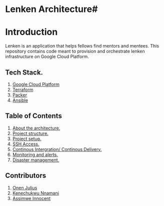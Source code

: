 # Lenken Architecture#

# Introduction
Lenken is an application that helps fellows find mentors and mentees.
This repository contains code meant to provision and orchestrate lenken infrastructure on Google Cloud Platform.

## Tech Stack.
1. [Google Cloud Platform]()
2. [Terraform]()
3. [Packer]()
4. [Ansible]()

## Table of Contents
1. [About the architecture.]()
2. [Project structure.]()
3. [Project setup.]()
4. [SSH Access.]()
4. [Continous Intergration/ Continous Delivery.]()
5. [Monitoring and alerts.]()
6. [Disaster management.]()

## Contributors
1. [Onen Julius](https://github.com/devGenie)
2. [Kenechukwu Nnamani](https://github.com/kenec)
3. [Assimwe Innocent](https://github.com/inno-asiimwe)